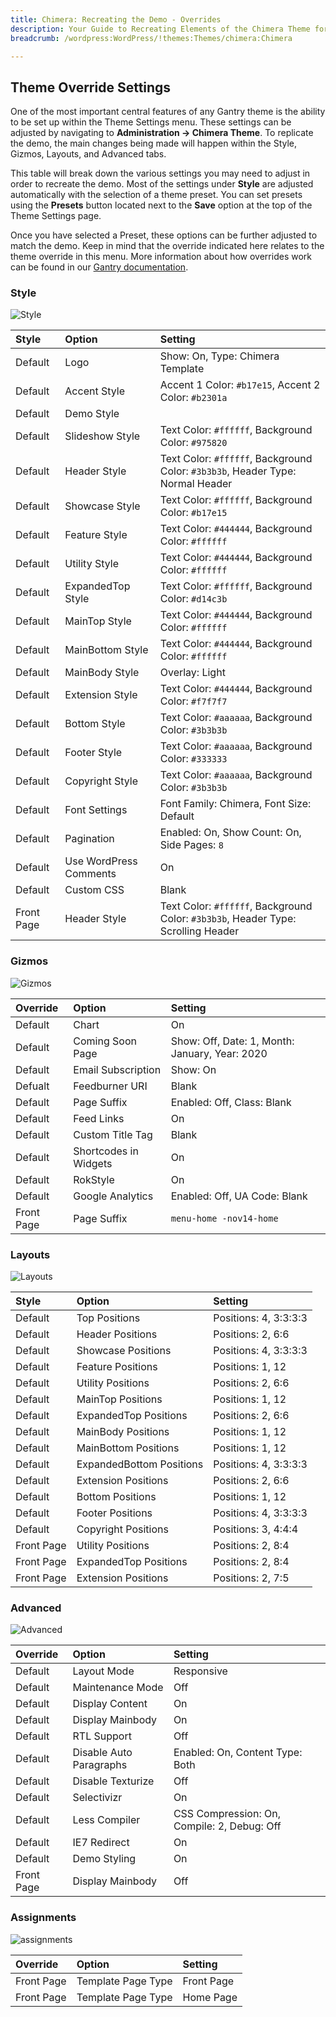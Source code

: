 ```yaml
---
title: Chimera: Recreating the Demo - Overrides
description: Your Guide to Recreating Elements of the Chimera Theme for WordPress
breadcrumb: /wordpress:WordPress/!themes:Themes/chimera:Chimera

---
```


Theme Override Settings
-----

One of the most important central features of any Gantry theme is the ability to be set up within the Theme Settings menu. These settings can be adjusted by navigating to **Administration -> Chimera Theme**. To replicate the demo, the main changes being made will happen within the Style, Gizmos, Layouts, and Advanced tabs.

This table will break down the various settings you may need to adjust in order to recreate the demo. Most of the settings under **Style** are adjusted automatically with the selection of a theme preset. You can set presets using the **Presets** button located next to the **Save** option at the top of the Theme Settings page.

Once you have selected a Preset, these options can be further adjusted to match the demo. Keep in mind that the override indicated here relates to the theme override in this menu. More information about how overrides work can be found in our [Gantry documentation](http://gantry-framework.org/documentation/wordpress/configure/).

### Style

![Style](assets/setstyle.jpeg)

|   Style    |         Option         |                                      Setting                                      |
| :--------- | :--------------------- | :-------------------------------------------------------------------------------- |
| Default    | Logo                   | Show: On, Type: Chimera Template                                                  |
| Default    | Accent Style           | Accent 1 Color: `#b17e15`, Accent 2 Color: `#b2301a`                              |
| Default    | Demo Style             |                                                                                   |
| Default    | Slideshow Style        | Text Color: `#ffffff`, Background Color: `#975820`                                |
| Default    | Header Style           | Text Color: `#ffffff`, Background Color: `#3b3b3b`, Header Type: Normal Header    |
| Default    | Showcase Style         | Text Color: `#ffffff`, Background Color: `#b17e15`                                |
| Default    | Feature Style          | Text Color: `#444444`, Background Color: `#ffffff`                                |
| Default    | Utility Style          | Text Color: `#444444`, Background Color: `#ffffff`                                |
| Default    | ExpandedTop Style      | Text Color: `#ffffff`, Background Color: `#d14c3b`                                |
| Default    | MainTop Style          | Text Color: `#444444`, Background Color: `#ffffff`                                |
| Default    | MainBottom Style       | Text Color: `#444444`, Background Color: `#ffffff`                                |
| Default    | MainBody Style         | Overlay: Light                                                                    |
| Default    | Extension Style        | Text Color: `#444444`, Background Color: `#f7f7f7`                                |
| Default    | Bottom Style           | Text Color: `#aaaaaa`, Background Color: `#3b3b3b`                                |
| Default    | Footer Style           | Text Color: `#aaaaaa`, Background Color: `#333333`                                |
| Default    | Copyright Style        | Text Color: `#aaaaaa`, Background Color: `#3b3b3b`                                |
| Default    | Font Settings          | Font Family: Chimera, Font Size: Default                                          |
| Default    | Pagination             | Enabled: On, Show Count: On, Side Pages: `8`                                      |
| Default    | Use WordPress Comments | On                                                                                |
| Default    | Custom CSS             | Blank                                                                             |
| Front Page | Header Style           | Text Color: `#ffffff`, Background Color: `#3b3b3b`, Header Type: Scrolling Header |

### Gizmos

![Gizmos](assets/setgizmos.jpeg)

| Override    | Option                | Setting                                        |
| :---------- | :----------           | :----------                                    |
| Default     | Chart                 | On                                             |
| Default     | Coming Soon Page      | Show: Off, Date: 1, Month: January, Year: 2020 |
| Default     | Email Subscription    | Show: On                                       |
| Defualt     | Feedburner URI        | Blank                                          |
| Default     | Page Suffix           | Enabled: Off, Class: Blank                     |
| Default     | Feed Links            | On                                             |
| Default     | Custom Title Tag      | Blank                                          |
| Default     | Shortcodes in Widgets | On                                             |
| Default     | RokStyle              | On                                             |
| Default     | Google Analytics      | Enabled: Off, UA Code: Blank                   |
| Front Page  | Page Suffix           | `menu-home -nov14-home`                        |

### Layouts

![Layouts](assets/setlayouts.jpeg)

|   Style    |          Option          |        Setting        |
| :--------- | :----------------------- | :-------------------- |
| Default    | Top Positions            | Positions: 4, 3:3:3:3 |
| Default    | Header Positions         | Positions: 2, 6:6     |
| Default    | Showcase Positions       | Positions: 4, 3:3:3:3 |
| Default    | Feature Positions        | Positions: 1, 12      |
| Default    | Utility Positions        | Positions: 2, 6:6     |
| Default    | MainTop Positions        | Positions: 1, 12      |
| Default    | ExpandedTop Positions    | Positions: 2, 6:6     |
| Default    | MainBody Positions       | Positions: 1, 12      |
| Default    | MainBottom Positions     | Positions: 1, 12      |
| Default    | ExpandedBottom Positions | Positions: 4, 3:3:3:3 |
| Default    | Extension Positions      | Positions: 2, 6:6     |
| Default    | Bottom Positions         | Positions: 1, 12      |
| Default    | Footer Positions         | Positions: 4, 3:3:3:3 |
| Default    | Copyright Positions      | Positions: 3, 4:4:4   |
| Front Page | Utility Positions        | Positions: 2, 8:4     |
| Front Page | ExpandedTop Positions    | Positions: 2, 8:4     |
| Front Page | Extension Positions      | Positions: 2, 7:5     |

### Advanced

![Advanced](assets/setadvanced.jpeg)

| Override    | Option                  | Setting                                     |
| :---------- | :----------             | :----------                                 |
| Default     | Layout Mode             | Responsive                                  |
| Default     | Maintenance Mode        | Off                                         |
| Default     | Display Content         | On                                          |
| Default     | Display Mainbody        | On                                          |
| Default     | RTL Support             | Off                                         |
| Default     | Disable Auto Paragraphs | Enabled: On, Content Type: Both             |
| Default     | Disable Texturize       | Off                                         |
| Default     | Selectivizr             | On                                          |
| Default     | Less Compiler           | CSS Compression: On, Compile: 2, Debug: Off |
| Default     | IE7 Redirect            | On                                          |
| Default     | Demo Styling            | On                                          |
| Front Page  | Display Mainbody        | Off                                         |

### Assignments

![assignments](assets/setassignments.jpeg)

| Override    | Option             | Setting     |
| :---------- | :----------        | :---------- |
| Front Page  | Template Page Type | Front Page  |
| Front Page  | Template Page Type | Home Page   |

[demo]: assets/chimera2.jpeg
[menu]: ../../start/menu.md
[override]: 
[advanced]: 
[layouts]: assets/setlayouts.jpeg
[gizmos]: assets/setgizmos.jpeg
[assignments]: assets/setassignments.jpeg
[style]: assets/setstyle.jpeg
